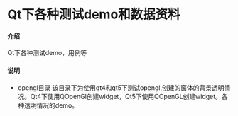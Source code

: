 # Qt下各种测试demo和数据资料

#### 介绍
Qt下各种测试demo，用例等


#### 说明


- opengl目录
    该目录下为使用qt4和qt5下测试opengl,创建的窗体的背景透明情况。Qt4下使用QOpenGl创建widget，Qt5下使用QOpenGL创建widget。各种透明情况的demo。



